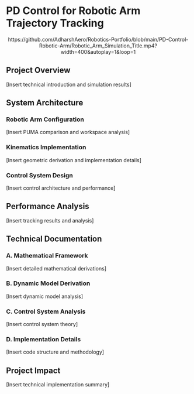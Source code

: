 # PD Control for Robotic Arm Trajectory Tracking
<div align="center">
https://github.com/AdharshAero/Robotics-Portfolio/blob/main/PD-Control-Robotic-Arm/Robotic_Arm_Simulation_Title.mp4?width=400&autoplay=1&loop=1
</div>

## Project Overview
[Insert technical introduction and simulation results]

## System Architecture

### Robotic Arm Configuration
[Insert PUMA comparison and workspace analysis]

### Kinematics Implementation
[Insert geometric derivation and implementation details]

### Control System Design
[Insert control architecture and performance]

## Performance Analysis
[Insert tracking results and analysis]

## Technical Documentation

### A. Mathematical Framework
[Insert detailed mathematical derivations]

### B. Dynamic Model Derivation
[Insert dynamic model analysis]

### C. Control System Analysis
[Insert control system theory]

### D. Implementation Details
[Insert code structure and methodology]

## Project Impact
[Insert technical implementation summary]
